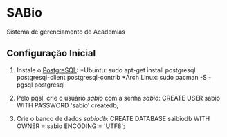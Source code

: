 SABio
=====

Sistema de gerenciamento de Academias

## Configuração Inicial

1. Instale o [PostgreSQL][]:
   *Ubuntu:
       sudo apt-get install postgresql postgresql-client postgresql-contrib
   *Arch Linux:
       sudo pacman -S -pgsql postgresql

[PostgreSQL]: http://www.postgresql.org/

2.  Pelo pqsl, crie o usuário *sabio* com a senha *sabio*:
        CREATE USER sabio WITH PASSWORD 'sabio' createdb;

3.  Crie o banco de dados *sabiodb*:
        CREATE DATABASE saibiodb WITH OWNER = sabio ENCODING = 'UTF8';
